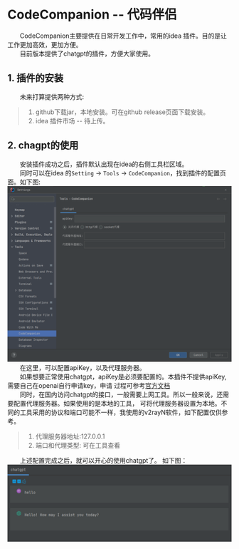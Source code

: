 # CodeCompanion -- 代码伴侣

&emsp;&emsp;CodeCompanion主要提供在日常开发工作中，常用的idea 插件。目的是让工作更加高效，更加方便。<br>
&emsp;&emsp;目前版本提供了chatgpt的插件，方便大家使用。

## 1. 插件的安装

&emsp;&emsp;未来打算提供两种方式:
> 1. github下载jar，本地安装。可在github release页面下载安装。
>2. idea 插件市场 -- 待上传。

## 2. chagpt的使用

&emsp;&emsp;安装插件成功之后，插件默认出现在idea的右侧工具栏区域。<br>
&emsp;&emsp;同时可以在idea 的`Setting` -> `Tools` -> `CodeCompanion`，找到插件的配置页面。如下图:
![](image/config.png)
&emsp;&emsp;在这里，可以配置apiKey，以及代理服务器。<br>
&emsp;&emsp;如果想要正常使用chatgpt，apiKey是必须要配置的。本插件不提供apiKey,需要自己在openai自行申请key，申请
过程可参考[官方文档](https://platform.openai.com/docs/api-reference)<br>
&emsp;&emsp;同时，在国内访问chatgpt的接口，一般需要上网工具。所以一般来说，还需要配置代理服务器。如果使用的是本地的工具，
可将代理服务器设置为本地。不同的工具采用的协议和端口可能不一样，我使用的v2rayN软件，如下配置仅供参考。
> 1. 代理服务器地址:127.0.0.1
> 2. 端口和代理类型: 可在工具查看
>
&emsp;&emsp;上述配置完成之后，就可以开心的使用chatgpt了。 如下图：
![](image/chatgpt_content.png)